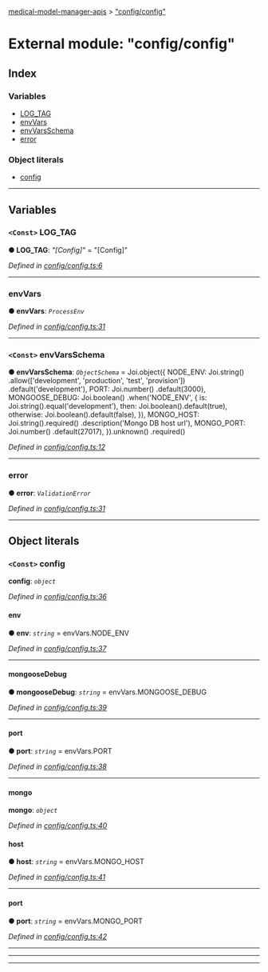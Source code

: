 [medical-model-manager-apis](../README.md) > ["config/config"](../modules/_config_config_.md)

# External module: "config/config"

## Index

### Variables

* [LOG_TAG](_config_config_.md#log_tag)
* [envVars](_config_config_.md#envvars)
* [envVarsSchema](_config_config_.md#envvarsschema)
* [error](_config_config_.md#error)

### Object literals

* [config](_config_config_.md#config)

---

## Variables

<a id="log_tag"></a>

### `<Const>` LOG_TAG

**● LOG_TAG**: *"[Config]"* = "[Config]"

*Defined in [config/config.ts:6](https://github.com/drryanjames/medical-model-management-apis/blob/f5b2e31/src/config/config.ts#L6)*

___
<a id="envvars"></a>

###  envVars

**● envVars**: *`ProcessEnv`*

*Defined in [config/config.ts:31](https://github.com/drryanjames/medical-model-management-apis/blob/f5b2e31/src/config/config.ts#L31)*

___
<a id="envvarsschema"></a>

### `<Const>` envVarsSchema

**● envVarsSchema**: *`ObjectSchema`* =  Joi.object({
    NODE_ENV: Joi.string()
        .allow(['development', 'production', 'test', 'provision'])
        .default('development'),
    PORT: Joi.number()
        .default(3000),
    MONGOOSE_DEBUG: Joi.boolean()
        .when('NODE_ENV', {
            is: Joi.string().equal('development'),
            then: Joi.boolean().default(true),
            otherwise: Joi.boolean().default(false),
        }),
    MONGO_HOST: Joi.string().required()
        .description('Mongo DB host url'),
    MONGO_PORT: Joi.number()
        .default(27017),
}).unknown()
    .required()

*Defined in [config/config.ts:12](https://github.com/drryanjames/medical-model-management-apis/blob/f5b2e31/src/config/config.ts#L12)*

___
<a id="error"></a>

###  error

**● error**: *`ValidationError`*

*Defined in [config/config.ts:31](https://github.com/drryanjames/medical-model-management-apis/blob/f5b2e31/src/config/config.ts#L31)*

___

## Object literals

<a id="config"></a>

### `<Const>` config

**config**: *`object`*

*Defined in [config/config.ts:36](https://github.com/drryanjames/medical-model-management-apis/blob/f5b2e31/src/config/config.ts#L36)*

<a id="config.env"></a>

####  env

**● env**: *`string`* =  envVars.NODE_ENV

*Defined in [config/config.ts:37](https://github.com/drryanjames/medical-model-management-apis/blob/f5b2e31/src/config/config.ts#L37)*

___
<a id="config.mongoosedebug"></a>

####  mongooseDebug

**● mongooseDebug**: *`string`* =  envVars.MONGOOSE_DEBUG

*Defined in [config/config.ts:39](https://github.com/drryanjames/medical-model-management-apis/blob/f5b2e31/src/config/config.ts#L39)*

___
<a id="config.port"></a>

####  port

**● port**: *`string`* =  envVars.PORT

*Defined in [config/config.ts:38](https://github.com/drryanjames/medical-model-management-apis/blob/f5b2e31/src/config/config.ts#L38)*

___
<a id="config.mongo"></a>

####  mongo

**mongo**: *`object`*

*Defined in [config/config.ts:40](https://github.com/drryanjames/medical-model-management-apis/blob/f5b2e31/src/config/config.ts#L40)*

<a id="config.mongo.host"></a>

####  host

**● host**: *`string`* =  envVars.MONGO_HOST

*Defined in [config/config.ts:41](https://github.com/drryanjames/medical-model-management-apis/blob/f5b2e31/src/config/config.ts#L41)*

___
<a id="config.mongo.port-1"></a>

####  port

**● port**: *`string`* =  envVars.MONGO_PORT

*Defined in [config/config.ts:42](https://github.com/drryanjames/medical-model-management-apis/blob/f5b2e31/src/config/config.ts#L42)*

___

___

___

